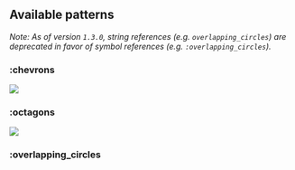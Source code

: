 ## Available patterns

*Note: As of version `1.3.0`, string references (e.g. `overlapping_circles`)
are deprecated in favor of symbol references (e.g. `:overlapping_circles`).*

### :chevrons

![](http://jasonlong.github.io/geo_pattern/examples/chevrons.png)


### :octagons

![](http://jasonlong.github.io/geo_pattern/examples/octogons.png)

### :overlapping_circles
